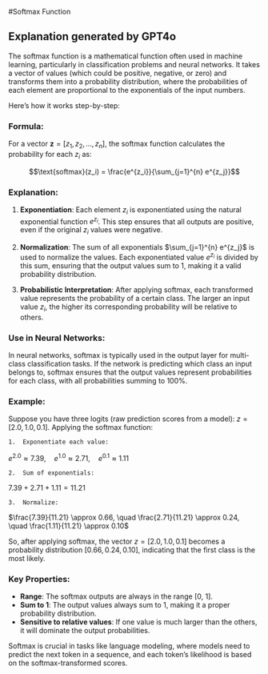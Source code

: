 #Softmax Function

## Explanation generated by GPT4o
The softmax function is a mathematical function often used in machine learning, particularly in classification problems and neural networks. It takes a vector of values (which could be positive, negative, or zero) and transforms them into a probability distribution, where the probabilities of each element are proportional to the exponentials of the input numbers.

Here’s how it works step-by-step:

### Formula:

For a vector $\mathbf{z} = [z_1, z_2, …, z_n]$, the softmax function calculates the probability for each $z_i$ as:


$$\text{softmax}(z_i) = \frac{e^{z_i}}{\sum_{j=1}^{n} e^{z_j}}$$


### Explanation:
1.	**Exponentiation**: Each element $z_i$ is exponentiated using the natural exponential function $e^{z_i}$. This step ensures that all outputs are positive, even if the original $z_i$ values were negative.

2.	**Normalization**: The sum of all exponentials $\sum_{j=1}^{n} e^{z_j}$ is used to normalize the values. Each exponentiated value $e^{z_i}$ is divided by this sum, ensuring that the output values sum to 1, making it a valid probability distribution.

3.	**Probabilistic Interpretation**: After applying softmax, each transformed value represents the probability of a certain class. The larger an input value $z_i$, the higher its corresponding probability will be relative to others.

### Use in Neural Networks:

In neural networks, softmax is typically used in the output layer for multi-class classification tasks. If the network is predicting which class an input belongs to, softmax ensures that the output values represent probabilities for each class, with all probabilities summing to 100%.

### Example:

Suppose you have three logits (raw prediction scores from a model): $z = [2.0, 1.0, 0.1]$. Applying the softmax function:

	1.	Exponentiate each value:

   $e^{2.0} \approx 7.39, \quad e^{1.0} \approx 2.71, \quad e^{0.1} \approx 1.11$

	2.	Sum of exponentials:

   $7.39 + 2.71 + 1.11 = 11.21$

	3.	Normalize:

   $\frac{7.39}{11.21} \approx 0.66, \quad \frac{2.71}{11.21} \approx 0.24, \quad \frac{1.11}{11.21} \approx 0.10$

So, after applying softmax, the vector $z = [2.0, 1.0, 0.1]$ becomes a probability distribution $[0.66, 0.24, 0.10]$, indicating that the first class is the most likely.

### Key Properties:
- **Range**: The softmax outputs are always in the range [0, 1].
- **Sum to 1**: The output values always sum to 1, making it a proper probability distribution.
- **Sensitive to relative values**: If one value is much larger than the others, it will dominate the output probabilities.

Softmax is crucial in tasks like language modeling, where models need to predict the next token in a sequence, and each token’s likelihood is based on the softmax-transformed scores.